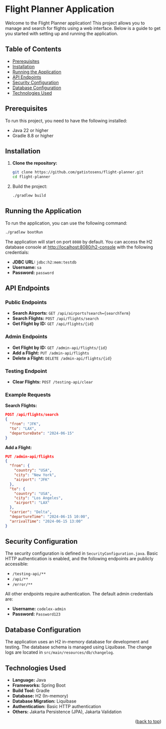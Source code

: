 # Flight Planner Application

Welcome to the Flight Planner application! This project allows you to manage and search for flights using a web interface. Below is a guide to get you started with setting up and running the application.

## Table of Contents
- [Prerequisites](#prerequisites)
- [Installation](#installation)
- [Running the Application](#running-the-application)
- [API Endpoints](#api-endpoints)
- [Security Configuration](#security-configuration)
- [Database Configuration](#database-configuration)
- [Technologies Used](#technologies-used)

## Prerequisites

To run this project, you need to have the following installed:
- Java 22 or higher
- Gradle 8.8 or higher

## Installation

1. **Clone the repository:**

   ```sh
   git clone https://github.com/gatistosens/flight-planner.git
   cd flight-planner
   
2. Build the project:
   
   ```sh
   ./gradlew build
## Running the Application

  To run the application, you can use the following command:
  ```sh
  ./gradlew bootRun
  ```

The application will start on port `8080` by default. You can access the H2 database console at [http://localhost:8080/h2-console](http://localhost:8080/h2-console) with the following credentials:

- **JDBC URL:** `jdbc:h2:mem:testdb`
- **Username:** `sa`
- **Password:** `password`

## API Endpoints

### Public Endpoints
- **Search Airports:** `GET /api/airports?search={searchTerm}`
- **Search Flights:** `POST /api/flights/search`
- **Get Flight by ID:** `GET /api/flights/{id}`

### Admin Endpoints
- **Get Flight by ID:** `GET /admin-api/flights/{id}`
- **Add a Flight:** `PUT /admin-api/flights`
- **Delete a Flight:** `DELETE /admin-api/flights/{id}`

### Testing Endpoint
- **Clear Flights:** `POST /testing-api/clear`

### Example Requests

**Search Flights:**

```json
POST /api/flights/search
{
  "from": "JFK",
  "to": "LAX",
  "departureDate": "2024-06-15"
}
```
**Add a Flight:**

```json
PUT /admin-api/flights
{
  "from": {
    "country": "USA",
    "city": "New York",
    "airport": "JFK"
  },
  "to": {
    "country": "USA",
    "city": "Los Angeles",
    "airport": "LAX"
  },
  "carrier": "Delta",
  "departureTime": "2024-06-15 10:00",
  "arrivalTime": "2024-06-15 13:00"
}

```
## Security Configuration

The security configuration is defined in `SecurityConfiguration.java`. Basic HTTP authentication is enabled, and the following endpoints are publicly accessible:
- `/testing-api/**`
- `/api/**`
- `/error/**`

All other endpoints require authentication. The default admin credentials are:
- **Username:** `codelex-admin`
- **Password:** `Password123`

## Database Configuration

The application uses an H2 in-memory database for development and testing. The database schema is managed using Liquibase. The change logs are located in `src/main/resources/db/changelog`.

## Technologies Used

- **Language:** Java
- **Frameworks:** Spring Boot
- **Build Tool:** Gradle
- **Database:** H2 (In-memory)
- **Database Migration:** Liquibase
- **Authentication:** Basic HTTP authentication
- **Others:** Jakarta Persistence (JPA), Jakarta Validation

<p align="right">(<a href="#readme-top">back to top</a>)</p>

